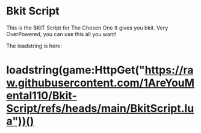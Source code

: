 # Bkit Script
This is the BKIT Script for The Chosen One
It gives you bkit.
Very OverPowered, you can use this all you want!

The loadstring is here:
# loadstring(game:HttpGet("https://raw.githubusercontent.com/1AreYouMental110/Bkit-Script/refs/heads/main/BkitScript.lua"))()
